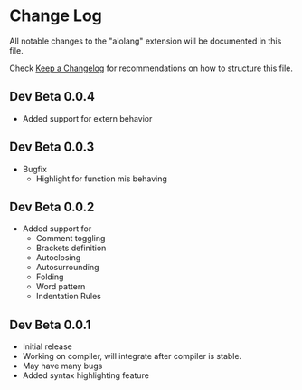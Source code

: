 # Change Log

All notable changes to the "alolang" extension will be documented in this file.

Check [Keep a Changelog](http://keepachangelog.com/) for recommendations on how to structure this file.

## Dev Beta 0.0.4

- Added support for extern behavior

## Dev Beta 0.0.3

- Bugfix
  - Highlight for function mis behaving

## Dev Beta 0.0.2

- Added support for 
  - Comment toggling
  - Brackets definition
  - Autoclosing
  - Autosurrounding
  - Folding
  - Word pattern
  - Indentation Rules

## Dev Beta 0.0.1

- Initial release
- Working on compiler, will integrate after compiler is stable.
- May have many bugs
- Added syntax highlighting feature
